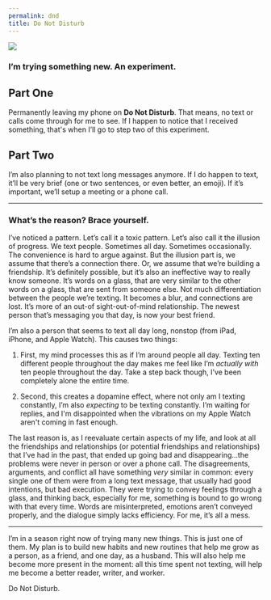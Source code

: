 ```yaml
---
permalink: dnd
title: Do Not Disturb
---
```


![][image-1]

### I’m trying something new. An experiment.

## Part One

Permanently leaving my phone on **Do Not Disturb**. That means, no text or calls come through for me to see. If I happen to notice that I received something, that's when I’ll go to step two of this experiment.

## Part Two

I’m also planning to not text long messages anymore. If I do happen to text, it’ll be very brief (one or two sentences, or even better, an emoji). If it’s important, we’ll setup a meeting or a phone call.

---- 

### What’s the reason? Brace yourself.

I’ve noticed a pattern. Let’s call it a toxic pattern. Let’s also call it the illusion of progress. We text people. Sometimes all day. Sometimes occasionally. The convenience is hard to argue against. But the illusion part is, we assume that there’s a connection there. Or, we assume that we’re building a friendship. It’s definitely possible, but it’s also an ineffective way to really know someone. It’s words on a glass, that are very similar to the other words on a glass, that are sent from someone else. Not much differentiation between the people we’re texting. It becomes a blur, and connections are lost. It’s more of an out-of sight-out-of-mind relationship. The newest person that’s messaging you that day, is now your best friend.

I’m also a person that seems to text all day long, nonstop (from iPad, iPhone, and Apple Watch). This causes two things:

1. First, my mind processes this as if I’m around people all day. Texting ten different people throughout the day makes me feel like I’m *actually with* ten people throughout the day. Take a step back though, I’ve been completely alone the entire time.

2. Second, this creates a dopamine effect, where not only am I texting constantly, I’m also *expecting* to be texting constantly. I’m waiting for replies, and I'm disappointed when the vibrations on my Apple Watch aren't coming in fast enough.

The last reason is, as I reevaluate certain aspects of my life, and look at all the friendships and relationships (or potential friendships and relationships) that I’ve had in the past, that ended up going bad and disappearing...the problems were never in person or over a phone call. The disagreements, arguments, and conflict all have something *very* similar in common: every single one of them were from a long text message, that usually had good intentions, but bad execution. They were trying to convey feelings through a glass, and thinking back, especially for me, something is bound to go wrong with that every time. Words are misinterpreted, emotions aren’t conveyed properly, and the dialogue simply lacks efficiency. For me, it’s all a mess.

---- 

I’m in a season right now of trying many new things. This is just one of them. My plan is to build new habits and new routines that help me grow as a person, as a friend, and one day, as a husband. This will also help me become more present in the moment: all this time spent not texting, will help me become a better reader, writer, and worker.

Do Not Disturb.

[image-1]:	https://i.imgur.com/OPzhFZm.jpg